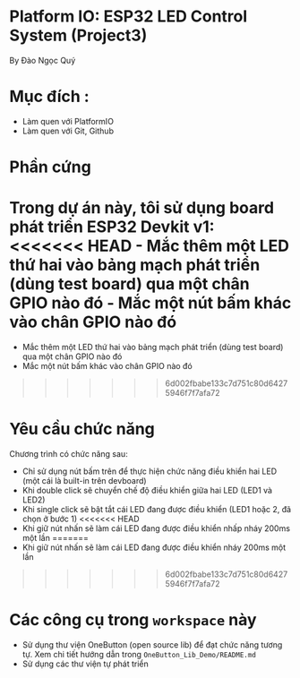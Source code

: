# Platform IO: ESP32 LED Control System (Project3)
By Đào Ngọc Quý

# Mục đích : 
- Làm quen với PlatformIO
- Làm quen với Git, Github
  
# Phần cứng 
Trong dự án này, tôi sử dụng board phát triển ESP32 Devkit v1:
<<<<<<< HEAD
    - Mắc thêm một LED thứ hai vào bảng mạch phát triển (dùng test board) qua một chân GPIO nào đó
    - Mắc một nút bấm khác vào chân GPIO nào đó
=======
  - Mắc thêm một LED thứ hai vào bảng mạch phát triển (dùng test board) qua một chân GPIO nào đó
  - Mắc một nút bấm khác vào chân GPIO nào đó
>>>>>>> 6d002fbabe133c7d751c80d64275946f7f7afa72

# Yêu cầu chức năng 
Chương trình có chức năng sau:
  - Chỉ sử dụng nút bấm trên để thực hiện chức năng điều khiển hai LED (một cái là built-in trên devboard)
  - Khi double click sẽ chuyển chế độ điều khiển giữa hai LED (LED1 và LED2)
  - Khi single click sẽ bật tắt cái LED đang được điều khiển (LED1 hoặc 2, đã chọn ở bước 1)
<<<<<<< HEAD
  - Khi giữ nút nhấn sẽ làm cái LED đang được điều khiển nhấp nháy 200ms một lần
=======
  - Khi giữ nút nhấn sẽ làm cái LED đang được điều khiển nháy 200ms một lần
>>>>>>> 6d002fbabe133c7d751c80d64275946f7f7afa72

# Các công cụ trong `workspace` này
- Sử dụng thư viện OneButton (open source lib) để đạt chức năng tương tự. Xem chi tiết hướng dẫn trong `OneButton_Lib_Demo/README.md`
- Sử dụng các thư viện tự phát triển 